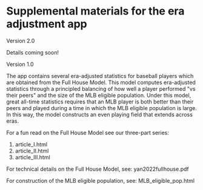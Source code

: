 
# Supplemental materials for the era adjustment app

Version 2.0

Details coming soon!


Version 1.0


The app contains several era-adjusted statistics for baseball players which are obtained from the Full House Model. This model computes era-adjusted statistics through a principled balancing of how well a player performed "vs their peers" and the size of the MLB eligible population. Under this model, great all-time statistics requires that an MLB player is both better than their peers and played during a time in which the MLB eligible population is large. In this way, the model constructs an even playing field that extends across eras.

For a fun read on the Full House Model see our three-part series:

  1. article_I.html
  2. article_II.html
  3. article_III.html

For technical details on the Full House Model, see: yan2022fullhouse.pdf

For construction of the MLB eligible population, see: MLB_eligible_pop.html



